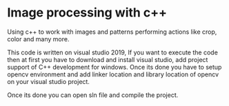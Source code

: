 # Image processing with c++
Using c++ to work with images and patterns performing actions like crop, color and many more.

This code is written on visual studio 2019, If you want to execute the code then at first you have to download and install visual studio, add project support of C++ development for windows. Once its done you have to setup opencv environment and add linker location and library location of opencv on your visual studio project.

Once its done you can open sln file and compile the project.

